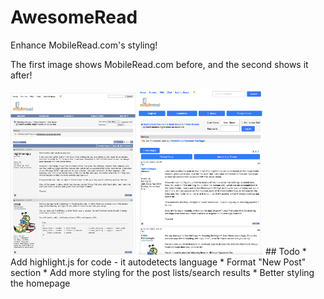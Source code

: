 # AwesomeRead
Enhance MobileRead.com's styling!

The first image shows MobileRead.com before, and the second shows it after!

<img src="before.png" width="200px">
<img src="after.png" width="200px">
## Todo
* Add highlight.js for code - it autodetects language
* Format "New Post" section
* Add more styling for the post lists/search results
* Better styling the homepage